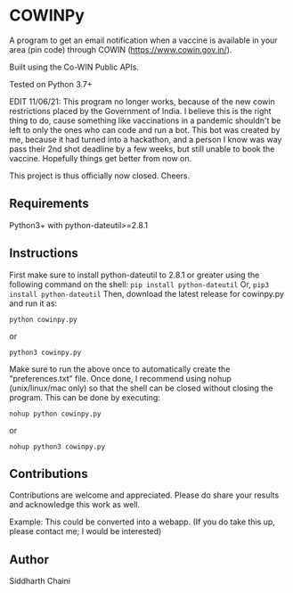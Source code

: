 # COWINPy
A program to get an email notification when a vaccine is available in your area (pin code) through COWIN (https://www.cowin.gov.in/).

Built using the Co-WIN Public APIs.

Tested on Python 3.7+

EDIT 11/06/21: This program no longer works, because of the new cowin restrictions placed by the Government of India. I believe this is the right thing to do, cause something like vaccinations in a pandemic shouldn't be left to only the ones who can code and run a bot. This bot was created by me, because it had turned into a hackathon, and a person I know was way pass their 2nd shot deadline by a few weeks, but still unable to book the vaccine. Hopefully things get better from now on.

This project is thus officially now closed. Cheers. 

## Requirements
Python3+ with python-dateutil>=2.8.1

## Instructions
First make sure to install python-dateutil to 2.8.1 or greater using the following command on the shell:
``
pip install python-dateutil
``
Or,
``
pip3 install python-dateutil
``
Then, download the latest release for cowinpy.py and run it as:
```
python cowinpy.py
```
or
```
python3 cowinpy.py
```
Make sure to run the above once to automatically create the "preferences.txt" file. Once done, I recommend using nohup (unix/linux/mac only) so that the shell can be closed without closing the program. This can be done by executing:
```
nohup python cowinpy.py 
```
or
```
nohup python3 cowinpy.py 
```

## Contributions
Contributions are welcome and appreciated. Please do share your results and acknowledge this work as well. 

Example: This could be converted into a webapp.
(If you do take this up, please contact me; I would be interested)

## Author
Siddharth Chaini
